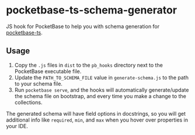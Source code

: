 # pocketbase-ts-schema-generator

JS hook for PocketBase to help you with schema generation for [pocketbase-ts](https://github.com/satohshi/pocketbase-ts).

## Usage

1. Copy the `.js` files in `dist` to the `pb_hooks` directory next to the PocketBase executable file.
2. Update the `PATH_TO_SCHEMA_FILE` value in `generate-schema.js` to the path to your schema file.
3. Run `pocketbase serve`, and the hooks will automatically generate/update the schema file on bootstrap, and every time you make a change to the collections.

The generated schema will have field options in docstrings, so you will get additional info like `required`, `min`, and `max` when you hover over properties in your IDE.
